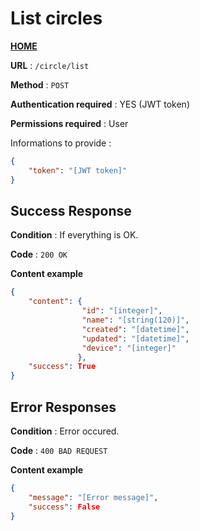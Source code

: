 # List circles
**[HOME](../README.md)**

**URL** : `/circle/list`

**Method** : `POST`

**Authentication required** : YES (JWT token)

**Permissions required** : User


Informations to provide :

```json
{
    "token": "[JWT token]"
}
```

## Success Response

**Condition** : If everything is OK.

**Code** : `200 OK`

**Content example**

```json
{
    "content": {
                "id": "[integer]",
                "name": "[string(120)]",
                "created": "[datetime]",
                "updated": "[datetime]",
                "device": "[integer]"
               },
    "success": True
}
```

## Error Responses

**Condition** : Error occured.

**Code** : `400 BAD REQUEST`

**Content example**

```json
{
    "message": "[Error message]",
    "success": False
}
```